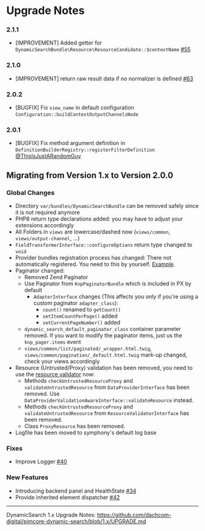 # Upgrade Notes

### 2.1.1
- [IMPROVEMENT] Added getter for `DynamicSearchBundle\Resource\ResourceCandidate::$contextName` [#55](https://github.com/dachcom-digital/pimcore-dynamic-search/pull/55)

### 2.1.0
- [IMPROVEMENT] return raw result data if no normalizer is defined [#63](https://github.com/dachcom-digital/pimcore-dynamic-search/issues/63)
### 2.0.2
- [BUGFIX] Fix `view_name` in default configuration `Configuration::buildContextOutputChannelsNode`
### 2.0.1
- [BUGFIX] Fix method argument definition in `DefinitionBuilderRegistry::registerFilterDefinition` [@ThisIsJustARandomGuy ](https://github.com/dachcom-digital/pimcore-dynamic-search/issues/45)

## Migrating from Version 1.x to Version 2.0.0

### Global Changes
- Directory `var/bundles/DynamicSearchBundle` can be removed safely since it is not required anymore
- PHP8 return type declarations added: you may have to adjust your extensions accordingly
- All Folders in `views` are lowercase/dashed now (`views/common`, `views/output-channel`, ...)
- `FieldTransformerInterface::configureOptions` return type changed to `void`
- Provider bundles registration process has changed: There not automatically registered. You need to this by yourself. [Example](https://github.com/dachcom-digital/pimcore-dynamic-search-data-provider-trinity#installation).
- Paginator changed:
    - Removed Zend Paginator
    - Use Paginator from `KnpPaginatorBundle` which is included in PX by default
        - `AdapterInterface` changes (This affects you only if you're using a custom paginator `adapter_class`):
            - `count()` renamed to `getCount()`
            - `setItemCountPerPage()` added
            - `setCurrentPageNumber()` added
    - `dynamic_search_default_paginator_class` container parameter removed. If you want to modify the paginator items, just us
      the `knp_pager.items` event
    - `views/common/list/paginated/_wrapper.html.twig`, `views/common/pagination/_default.html.twig` mark-up changed, check your views accordingly
- Resource (Untrusted/Proxy) validation has been removed, you need to use the [resource validator](docs/40_ResourceValidator.md) now:
    - Methods `checkUntrustedResourceProxy` and `validateUntrustedResource` from `DataProviderInterface` has been removed. Use `DataProviderValidationAwareInterface::validateResource` instead.
    - Methods `checkUntrustedResourceProxy` and `validateUntrustedResource` from `ResourceValidatorInterface` has been removed.
    - Class `ProxyResource` has been removed.
- Logfile has been moved to symphony's default log base

### Fixes
- Improve Logger [#40](https://github.com/dachcom-digital/pimcore-dynamic-search/issues/40)

### New Features
- Introducing backend panel and HealthState [#34](https://github.com/dachcom-digital/pimcore-dynamic-search/issues/34)
- Provide inherited element dispatcher [#42](https://github.com/dachcom-digital/pimcore-dynamic-search/issues/42)

***

DynamicSearch 1.x Upgrade Notes: https://github.com/dachcom-digital/pimcore-dynamic-search/blob/1.x/UPGRADE.md
